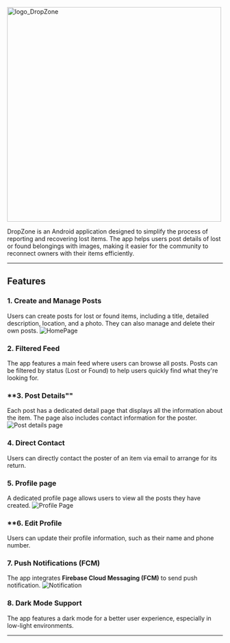 <img width="500" height="500" alt="logo_DropZone" src="https://github.com/user-attachments/assets/8383e75a-d594-4e86-b5b5-b3dd7cf184a6" />

DropZone is an Android application designed to simplify the process of reporting and recovering lost items. The app helps users post details of lost or found belongings with images, making it easier for the community to reconnect owners with their items efficiently.

---

## **Features**

### **1. Create and Manage Posts**
Users can create posts for lost or found items, including a title, detailed description, location, and a photo. They can also manage and delete their own posts.
<img src="https://github.com/user-attachments/assets/72dd1ecb-d97e-469b-95f8-af68bdab8314" alt="HomePage">

### **2. Filtered Feed**
The app features a main feed where users can browse all posts. Posts can be filtered by status (Lost or Found) to help users quickly find what they're looking for.

### **3. Post Details""
Each post has a dedicated detail page that displays all the information about the item. The page also includes contact information for the poster.
<img src="https://github.com/user-attachments/assets/85232110-a02c-445c-96b2-e69e32e40190" alt="Post details page">

### **4. Direct Contact**
Users can directly contact the poster of an item via email to arrange for its return.

### **5. Profile page**
A dedicated profile page allows users to view all the posts they have created.
<img src="https://github.com/user-attachments/assets/7a5ce29d-d97e-43cb-b806-ba3934299d30" alt="Profile Page">

### **6. Edit Profile
Users can update their profile information, such as their name and phone number.

### **7.  Push Notifications (FCM)**
The app integrates **Firebase Cloud Messaging (FCM)** to send push notification.
<img src="https://github.com/user-attachments/assets/a572e0c3-46ff-47f9-aac3-6dcbd772542a" alt="Notification">


### **8. Dark Mode Support**
The app features a dark mode for a better user experience, especially in low-light environments.

---

